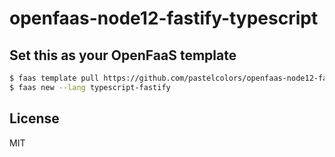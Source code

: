 # openfaas-node12-fastify-typescript

## Set this as your OpenFaaS template

```bash
$ faas template pull https://github.com/pastelcolors/openfaas-node12-fastify-typescript
$ faas new --lang typescript-fastify
```

## License

MIT
